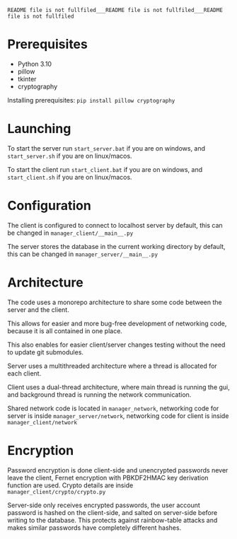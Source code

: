 `README file is not fullfiled___README file is not fullfiled___README file is not fullfiled`
# Prerequisites

* Python 3.10
* pillow
* tkinter
* cryptography

Installing prerequisites:
`pip install pillow cryptography`

# Launching

To start the server run
`start_server.bat` if you are on windows, and `start_server.sh` if you are on linux/macos.

To start the client run `start_client.bat` if you are on windows, and `start_client.sh` if you are on linux/macos.

# Configuration

The client is configured to connect to localhost server by default, this can be changed in `manager_client/__main__.py`

The server stores the database in the current working directory by default, this can be changed in `manager_server/__main__.py`

# Architecture

The code uses a monorepo architecture to share some code between the server and the client.

This allows for easier and more bug-free development of networking code, because it is all contained in one place.

This also enables for easier client/server changes testing without the need to update git submodules.

Server uses a multithreaded architecture where a thread is allocated for each client.

Client uses a dual-thread architecture, where main thread is running the gui, and background thread is running the network communication.

Shared network code is located in `manager_network`, networking code for server is inside `manager_server/network`, networking code for client is inside `manager_client/network`

# Encryption

Password encryption is done client-side and unencrypted passwords never leave the client, Fernet encryption with PBKDF2HMAC key derivation function are used.
Crypto details are inside `manager_client/crypto/crypto.py`

Server-side only receives encrypted passwords, the user account password is hashed on the client-side, and salted on server-side before writing to the database.
This protects against rainbow-table attacks and makes similar passwords have completely different hashes.
